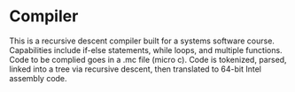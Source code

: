 # Compiler

This is a recursive descent compiler built for a systems software course. 
Capabilities include if-else statements, while loops, and multiple functions.
Code to be complied goes in a .mc file (micro c).
Code is tokenized, parsed, linked into a tree via recursive descent, then 
translated to 64-bit Intel assembly code. 
